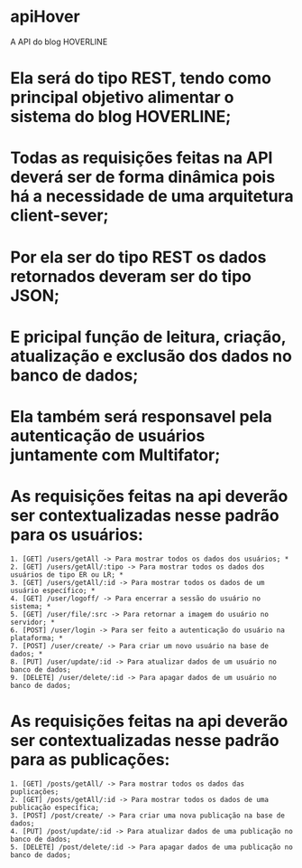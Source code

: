 # apiHover
A API do blog HOVERLINE

# Ela será do tipo REST, tendo como principal objetivo alimentar o sistema do blog HOVERLINE;
# Todas as requisições feitas na API deverá ser de forma dinâmica pois há a necessidade de uma arquitetura client-sever;
# Por ela ser do tipo REST os dados retornados deveram ser do tipo JSON;
# E pricipal função de leitura, criação, atualização e exclusão dos dados no banco de dados;
# Ela também será responsavel pela autenticação de usuários juntamente com Multifator;
# As requisições feitas na api deverão ser contextualizadas nesse padrão para os usuários:
	1. [GET] /users/getAll -> Para mostrar todos os dados dos usuários; *
	2. [GET] /users/getAll/:tipo -> Para mostrar todos os dados dos usuários de tipo ER ou LR; *
	3. [GET] /users/getAll/:id -> Para mostrar todos os dados de um usuário específico; *
	4. [GET] /user/logoff/ -> Para encerrar a sessão do usuário no sistema; *
	5. [GET] /user/file/:src -> Para retornar a imagem do usuário no servidor; *
	6. [POST] /user/login -> Para ser feito a autenticação do usuário na plataforma; *
	7. [POST] /user/create/ -> Para criar um novo usuário na base de dados; *
	8. [PUT] /user/update/:id -> Para atualizar dados de um usuário no banco de dados; 
	9. [DELETE] /user/delete/:id -> Para apagar dados de um usuário no banco de dados;
# As requisições feitas na api deverão ser contextualizadas nesse padrão para as publicações:
	1. [GET] /posts/getAll/ -> Para mostrar todos os dados das puplicações;
	2. [GET] /posts/getAll/:id -> Para mostrar todos os dados de uma publicação específica;
	3. [POST] /post/create/ -> Para criar uma nova publicação na base de dados;
	4. [PUT] /post/update/:id -> Para atualizar dados de uma publicação no banco de dados;
	5. [DELETE] /post/delete/:id -> Para apagar dados de uma publicação no banco de dados;